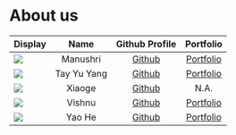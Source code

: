 # About us

Display |    Name     |             Github Profile              | Portfolio 
--------|:-----------:|:---------------------------------------:|:---------:
![](https://via.placeholder.com/100.png?text=Photo) |  Manushri   |      [Github](https://github.com/manushridiv)      | [Portfolio](docs/team/johndoe.md)
![](https://via.placeholder.com/100.png?text=Photo) | Tay Yu Yang |      [Github](https://github.com/tyuyang)      | [Portfolio](team/tyuyang.md)
![](https://via.placeholder.com/100.png?text=Photo) |   Xiaoge    |      [Github](https://github.com/xiaoge26)      | N.A.
![](https://via.placeholder.com/100.png?text=Photo) |   Vishnu    | [Github](https://github.com/vishnuvk47) | [Portfolio](docs/team/johndoe.md)
![](https://via.placeholder.com/100.png?text=Photo>) |   Yao He    | [Github](https://github.com/Sherlock-YH) | [Portfolio](team/Sherlock-YH.md)

